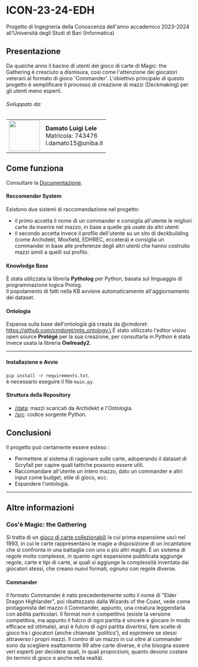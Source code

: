 # ICON-23-24-EDH
Progetto di Ingegneria della Conoscenza dell'anno accademico 2023-2024 all'Università degli Studi di Bari (Informatica)
## Presentazione
Da qualche anno il bacino di utenti del gioco di carte di Magic: the Gathering è cresciuto a dismisura, così come l'attenzione dei giocatori veterani al formato di gioco 'Commander'. L'obiettivo principale di questo progetto è semplificare il processo di creazione di mazzi (Deckmaking) per gli utenti meno esperti.
###### Sviluppato da:
<table>
  <tr>
      <td><img src="https://avatars.githubusercontent.com/u/38043310?v=4" height="83" class="Avatar__StyledAvatar-sc-2lv0r8-0 gMUnCp"> </td>
      <td>
        <span><strong>Damato Luigi Lele</strong></span><br>
        <span>Matricola: 743476</span><br>
        <span>l.damato15@uniba.it</span>
      </td>
  </tr>
</table>


## Come funziona 
Consultare la [Documentazione](https://github.com/ax-ten/ICON-23-24-EDH/blob/main/doc/Documentazione.pdf).

#### Reccomender System
Esistono due sistemi di raccomandazione nel progetto:
- il primo accetta il nome di un commander e consiglia all'utente le migliori carte da inserire nel mazzo, in base a quelle già usate da altri utenti
- il secondo accetta invece il profilo dell'utente su un sito di deckbuilding (come Archidekt, Moxfield, EDHREC, eccetera) e consiglia un commander in base alle preferenze degli altri utenti che hanno costruito mazzi simili a quelli sul profilo.

#### Knowledge Base
È stata utilizzata la libreria **Pytholog** per Python, basata sul linguaggio di programmazione logica Prolog.\
Il popolamento di fatti nella KB avviene automaticamente all'aggiornamento dei dataset.

#### Ontologia
Espansa sulla base dell'ontologià già creata da @cmdoret: https://github.com/cmdoret/mtg_ontology.\
È stato utilizzato l'editor visivo open source **Protégé** per la sua creazione, per consultarla in Python è stata invece usata la libreria **Owlready2**.
___

#### Installazione e Avvio
`pip install -r requirements.txt`.\
è necessario eseguire il file `main.py`.

#### Struttura della Repository
- [/data](https://github.com/ax-ten/ICON-23-24-EDH/tree/main/data):  mazzi scaricati da Archidekt e l'Ontologia.
- [/src](https://github.com/ax-ten/ICON-23-24-EDH/tree/main/src): codice sorgente Python.

## Conclusioni
Il progetto può certamente essere esteso :
- Permettere al sistema di ragionare sulle carte, adoperando il dataset di Scryfall per capire quali tattiche possono essere utili.
- Raccomandare all'utente un intero mazzo, dato un commander e altri input come budget, stile di gioco, ecc.
- Espandere l'ontologia.
___
## Altre informazioni
### Cos'è Magic: the Gathering
Si tratta di un [gioco di carte collezionabili](https://it.wikipedia.org/wiki/Gioco_di_carte_collezionabili) la cui prima espansione uscì nel 1993, in cui le carte rappresentano le magie a disposizione di un incantatore che si confronta in una battaglia con uno o più altri maghi. È un sistema di regole molto complesse, in quanto ogni espansione pubblicata aggiunge regole, carte e tipi di carte, ai quali si aggiunge la complessità inventata dai giocatori stessi, che creano nuovi formati, ognuno con regole diverse.

#### Commander
Il formato Commander è nato precedentemente sotto il nome di "Elder Dragon Highlander", poi ribattezzato dalla Wizards of the Coast, vede come protagonista del mazzo il Commander, appunto, una creatura leggendaria con abilità particolari.
Il format non è competitivo (esiste la versione competitiva, ma appunto il fulcro di ogni partita è vincere e giocare in modo efficace ed ottimale), anzi è fulcro di ogni partita divertirsi, fare scelte di gioco tra i giocatori (anche chiamate 'politics'), ed esprimere se stessi attraverso i propri mazzi. 
Il contro di un mazzo in cui oltre al commander sono da scegliere esattamente 99 altre carte diverse, è che bisogna essere veri esperti per decidere quali, in quali proporzioni, quanto devono costare (in termini di gioco e anche nella realtà).

 
